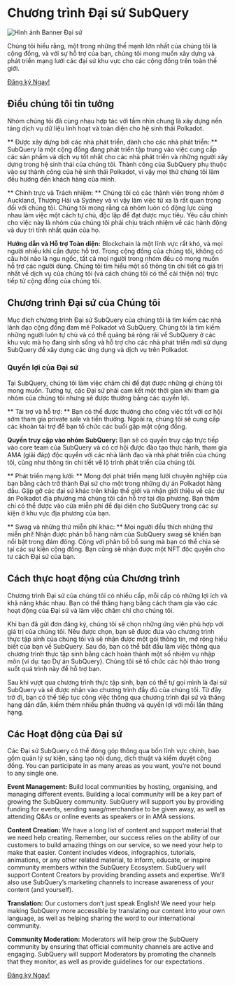 # Chương trình Đại sứ SubQuery

![Hình ảnh Banner Đại sứ](/assets/img/ambassador_banner.png)

Chúng tôi hiểu rằng, một trong những thế mạnh lớn nhất của chúng tôi là cộng đồng, và với sự hỗ trợ của bạn, chúng tôi mong muốn xây dựng và phát triển mạng lưới các đại sứ khu vực cho các cộng đồng trên toàn thế giới.

[Đăng ký Ngay!](https://forms.gle/GXBbJ6LDpNfM2v1X6)

## Điều chúng tôi tin tưởng

Nhóm chúng tôi đã cùng nhau hợp tác với tầm nhìn chung là xây dựng nền tảng dịch vụ dữ liệu linh hoạt và toàn diện cho hệ sinh thái Polkadot.

** Được xây dựng bởi các nhà phát triển, dành cho các nhà phát triển: ** SubQuery là một cộng đồng đang phát triển tập trung vào việc cung cấp các sản phẩm và dịch vụ tốt nhất cho các nhà phát triển và những người xây dựng trong hệ sinh thái của chúng tôi. Thành công của SubQuery phụ thuộc vào sự thành công của hệ sinh thái Polkadot, vì vậy mọi thứ chúng tôi làm đều hướng đến khách hàng của mình.

** Chính trực và Trách nhiệm: ** Chúng tôi có các thành viên trong nhóm ở Auckland, Thượng Hải và Sydney và vì vậy làm việc từ xa là rất quan trọng đối với chúng tôi. Chúng tôi mong rằng cả nhóm luôn có động lực cùng nhau làm việc một cách tự chủ, độc lập để đạt được mục tiêu. Yêu cầu chính cho việc này là nhóm của chúng tôi phải chịu trách nhiệm về các hành động và duy trì tính nhất quán của họ.

**Hướng dẫn và Hỗ trợ Toàn diện:** Blockchain là một lĩnh vực rất khó, và mọi người nhiều khi cần được hỗ trợ. Trong cộng đồng của chúng tôi, không có câu hỏi nào là ngu ngốc, tất cả mọi người trong nhóm đều có mong muốn hỗ trợ các người dùng. Chúng tôi tìm hiểu một số thông tin chi tiết có giá trị nhất về dịch vụ của chúng tôi (và cách chúng tôi có thể cải thiện nó) trực tiếp từ cộng đồng của chúng tôi.

## Chương trình Đại sứ của Chúng tôi

Mục đích chương trình Đại sứ SubQuery của chúng tôi là tìm kiếm các nhà lãnh đạo cộng đồng đam mê Polkadot và SubQuery. Chúng tôi là tìm kiếm những người luôn tự chủ và có thể quảng bá rộng rãi về SubQuery ở các khu vực mà họ đang sinh sống và hỗ trợ cho các nhà phát triển mới sử dụng SubQuery để xây dựng các ứng dụng và dịch vụ trên Polkadot.

### Quyền lợi của Đại sứ

Tại SubQuery, chúng tôi làm việc chăm chỉ để đạt được những gì chúng tôi mong muốn. Tương tự, các Đại sứ phải cam kết một thời gian khi tham gia nhóm của chúng tôi nhưng sẽ được thưởng bằng các quyền lợi.

** Tài trợ và hỗ trợ: ** Bạn có thể được thưởng cho công việc tốt với cơ hội sớm tham gia private sale và tiền thưởng. Ngoài ra, chúng tôi sẽ cung cấp các khoản tài trợ để bạn tổ chức các buổi gặp mặt cộng đồng.

**Quyền truy cập vào nhóm SubQuery:** Bạn sẽ có quyền truy cập trực tiếp vào core team của SubQuery và có cơ hội được đào tạo thực hành, tham gia AMA (giải đáp) độc quyền với các nhà lãnh đạo và nhà phát triển của chúng tôi, cũng như thông tin chi tiết về lộ trình phát triển của chúng tôi.

** Phát triển mạng lưới: ** Mong đợi phát triển mạng lưới chuyên nghiệp của bạn bằng cách trở thành Đại sứ cho một trong những dự án Polkadot hàng đầu. Gặp gỡ các đại sứ khác trên khắp thế giới và nhận giới thiệu về các dự án Polkadot địa phương mà chúng tôi cần hỗ trợ tại địa phương. Bạn thậm chí có thể được vào cửa miễn phí để đại diện cho SubQuery trong các sự kiện ở khu vực địa phương của bạn.

** Swag và những thứ miễn phí khác: ** Mọi người đều thích những thứ miễn phí! Nhận được phân bổ hàng năm của SubQuery swag sẽ khiến bạn nổi bật trong đám đông. Cộng với phân bổ bổ sung mà bạn có thể chia sẻ tại các sự kiện cộng đồng. Bạn cũng sẽ nhận được một NFT độc quyền cho tư cách Đại sứ của bạn.

## Cách thực hoạt động của Chương trình

Chương trình Đại sứ của chúng tôi có nhiều cấp, mỗi cấp có những lợi ích và khả năng khác nhau. Bạn có thể thăng hạng bằng cách tham gia vào các hoạt động của Đại sứ và làm việc chăm chỉ cho chúng tôi.

Khi bạn đã gửi đơn đăng ký, chúng tôi sẽ chọn những ứng viên phù hợp với giá trị của chúng tôi. Nếu được chọn, bạn sẽ được đưa vào chương trình thực tập sinh của chúng tôi và sẽ nhận được một gói thông tin, mở rộng hiểu biết của bạn về SubQuery. Sau đó, bạn có thể bắt đầu làm việc thông qua chương trình thực tập sinh bằng cách hoàn thành một số nhiệm vụ nhập môn (ví dụ: tạo Dự án SubQuery). Chúng tôi sẽ tổ chức các hội thảo trong suốt quá trình này để hỗ trợ bạn.

Sau khi vượt qua chương trình thực tập sinh, bạn có thể tự gọi mình là đại sứ SubQuery và sẽ được nhận vào chương trình đầy đủ của chúng tôi. Từ đây trở đi, bạn có thể tiếp tục công việc thông qua chương trình đại sứ và thăng hạng dần dần, kiếm thêm nhiều phần thưởng và quyền lợi với mỗi lần thăng hạng.


## Các Hoạt động của Đại sứ

Các Đại sứ SubQuery có thể đóng góp thông qua bốn lĩnh vực chính, bao gồm quản lý sự kiện, sáng tạo nội dung, dịch thuật và kiểm duyệt cộng đồng. You can participate in as many areas as you want, you’re not bound to any single one.

**Event Management:** Build local communities by hosting, organising, and managing different events. Building a local community will be a key part of growing the SubQuery community. SubQuery will support you by providing funding for events, sending swag/merchandise to be given away, as well as attending Q&As or online events as speakers or in AMA sessions.

**Content Creation:** We have a long list of content and support material that we need help creating. Remember, our success relies on the ability of our customers to build amazing things on our service, so we need your help to make that easier. Content includes videos, infographics, tutorials, animations, or any other related material, to inform, educate, or inspire community members within the SubQuery Ecosystem. SubQuery will support Content Creators by providing branding assets and expertise. We’ll also use SubQuery’s marketing channels to increase awareness of your content (and yourself).

**Translation:** Our customers don’t just speak English! We need your help making SubQuery more accessible by translating our content into your own language, as well as helping sharing the word to our international community.

**Community Moderation:** Moderators will help grow the SubQuery community by ensuring that official community channels are active and engaging. SubQuery will support Moderators by promoting the channels that they monitor, as well as provide guidelines for our expectations.

[Đăng ký Ngay!](https://forms.gle/GXBbJ6LDpNfM2v1X6)